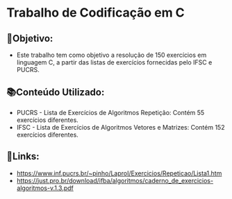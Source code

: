 # Trabalho de Codificação em C

📌Objetivo:
-
- Este trabalho tem como objetivo a resolução de 150 exercícios em linguagem C, a partir das listas de exercícios fornecidas pelo IFSC e PUCRS.

📚Conteúdo Utilizado:
- 
- PUCRS - Lista de Exercícios de Algoritmos Repetição: Contém 55 exercícios diferentes.
- IFSC - Lista de Exercícios de Algoritmos Vetores e Matrizes: Contém 152 exercícios diferentes.

🔗Links:
-
- https://www.inf.pucrs.br/~pinho/LaproI/Exercicios/Repeticao/Lista1.htm
- https://just.pro.br/download/ifba/algoritmos/caderno_de_exercicios-algoritmos-v.1.3.pdf
